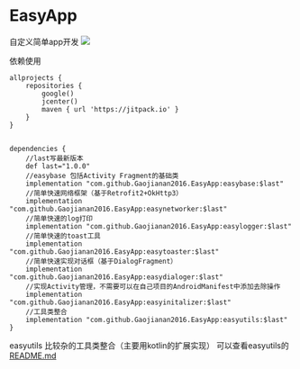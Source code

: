 # EasyApp
自定义简单app开发
[![](https://jitpack.io/v/Gaojianan2016/EasyApp.svg)](https://jitpack.io/#Gaojianan2016/EasyApp)

依赖使用
```
allprojects {
    repositories {
        google()
        jcenter()
        maven { url 'https://jitpack.io' }
    }
}


dependencies {
    //last写最新版本
    def last="1.0.0"
    //easybase 包括Activity Fragment的基础类
    implementation "com.github.Gaojianan2016.EasyApp:easybase:$last"
    //简单快速网络框架（基于Retrofit2+OkHttp3）
    implementation "com.github.Gaojianan2016.EasyApp:easynetworker:$last"
    //简单快速的log打印
    implementation "com.github.Gaojianan2016.EasyApp:easylogger:$last"
    //简单快速的toast工具
    implementation "com.github.Gaojianan2016.EasyApp:easytoaster:$last"
    //简单快速实现对话框（基于DialogFragment）
    implementation "com.github.Gaojianan2016.EasyApp:easydialoger:$last"
    //实现Activity管理，不需要可以在自己项目的AndroidManifest中添加去除操作
    implementation "com.github.Gaojianan2016.EasyApp:easyinitalizer:$last"
    //工具类整合
    implementation "com.github.Gaojianan2016.EasyApp:easyutils:$last"
}
```

easyutils 比较杂的工具类整合（主要用kotlin的扩展实现）
可以查看easyutils的[README.md](https://github.com/Gaojianan2016/EasyApp/tree/master/easyutils)